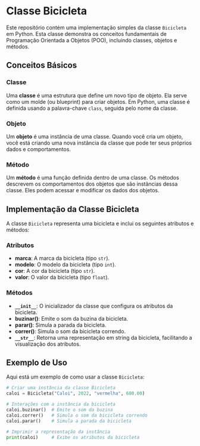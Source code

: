 # Classe Bicicleta

Este repositório contém uma implementação simples da classe `Bicicleta` em Python. Esta classe demonstra os conceitos fundamentais de Programação Orientada a Objetos (POO), incluindo classes, objetos e métodos.

## Conceitos Básicos

### Classe

Uma **classe** é uma estrutura que define um novo tipo de objeto. Ela serve como um molde (ou blueprint) para criar objetos. Em Python, uma classe é definida usando a palavra-chave `class`, seguida pelo nome da classe.

### Objeto

Um **objeto** é uma instância de uma classe. Quando você cria um objeto, você está criando uma nova instância da classe que pode ter seus próprios dados e comportamentos.

### Método

Um **método** é uma função definida dentro de uma classe. Os métodos descrevem os comportamentos dos objetos que são instâncias dessa classe. Eles podem acessar e modificar os dados dos objetos.

## Implementação da Classe Bicicleta

A classe `Bicicleta` representa uma bicicleta e inclui os seguintes atributos e métodos:

### Atributos

- **marca**: A marca da bicicleta (tipo `str`).
- **modelo**: O modelo da bicicleta (tipo `int`).
- **cor**: A cor da bicicleta (tipo `str`).
- **valor**: O valor da bicicleta (tipo `float`).

### Métodos

- **`__init__`**: O inicializador da classe que configura os atributos da bicicleta.
- **buzinar()**: Emite o som da buzina da bicicleta.
- **parar()**: Simula a parada da bicicleta.
- **correr()**: Simula o som da bicicleta correndo.
- **`__str__`**: Retorna uma representação em string da bicicleta, facilitando a visualização dos atributos.

## Exemplo de Uso

Aqui está um exemplo de como usar a classe `Bicicleta`:

```python
# Criar uma instância da classe Bicicleta
caloi = Bicicleta("Caloi", 2022, "vermelha", 600.00)

# Interações com a instância da bicicleta
caloi.buzinar()  # Emite o som da buzina
caloi.correr()   # Simula o som da bicicleta correndo
caloi.parar()    # Simula a parada da bicicleta

# Imprimir a representação da instância
print(caloi)     # Exibe os atributos da bicicleta
